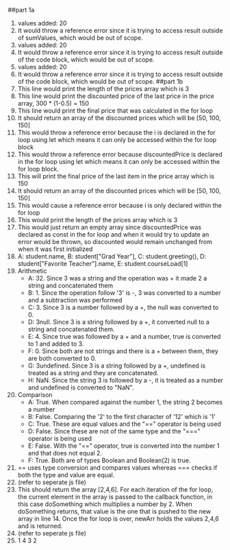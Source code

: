##part 1a
1. values added: 20
2. It would throw a reference error since it is trying to access result outside of sumValues, which would be out of scope.
3. values added: 20
4. It would throw a reference error since it is trying to access result outside of the code block, which would be out of scope.
5. values added: 20
6. It would throw a reference error since it is trying to access result outside of the code block, which would be out of scope.
##part 1b
1. This line would print the length of the prices array which is 3
2. This line would print the discounted price of the last price in the price array, 300 * (1-0.5) = 150
3. This line would print the final price that was calculated in the for loop
4. It should return an array of the discounted prices which will be [50, 100, 150]
5. This would throw a reference error because the i is declared in the for loop using let which means it can only be accessed within the for loop block
6. This would throw a reference error because discountedPrice is declared in the for loop using let which means it can only be accessed within the for loop block.
7. This will print the final price of the last item in the price array which is 150
8. It should return an array of the discounted prices which will be [50, 100, 150]
9. This would cause a reference error because i is only declared within the for loop
10. This would print the length of the prices array which is 3
11. This would just return an empty array since discountedPrice was declared as const in the for loop and when it would try to update an error would be thrown, so discounted would remain unchanged from when it was first initialized 
12. A: student.name, B: student["Grad Year"], C: student.greeting(), D: student["Favorite Teacher"].name, E: student.courseLoad[1]
13. Arithmetic
    - A: 32. Since 3 was a string and the operation was + it made 2 a string and concatenated them
    - B: 1. Since the operation follow '3' is -, 3 was converted to a number and a subtraction was performed
    - C: 3. Since 3 is a number followed by a +, the null was converted to 0.
    - D: 3null. Since 3 is a string followed by a +, it converted null to a string and concatenated them.
    - E: 4. Since true was followed by a + and a number, true is converted to 1 and added to 3.
    - F: 0. Since both are not strings and there is a + between them, they are both converted to 0.
    - G: 3undefined. Since 3 is a string followed by a +, undefined is treated as a string and they are concatenated.
    - H: NaN. Since the string 3 is followed by a -, it is treated as a number and undefined is converted to "NaN".
14. Comparison
    - A: True. When compared against the number 1, the string 2 becomes a number
    - B: False. Comparing the '2' to the first character of '12' which is '1'
    - C: True. These are equal values and the "==" operator is being used
    - D: False. Since these are not of the same type and the "===" operator is being used
    - E: False. With the "==" operator, true is converted into the number 1 and that does not equal 2.
    - F: True. Both are of types Boolean and Boolean(2) is true.
15. == uses type conversion and compares values whereas === checks if both the type and value are equal.
16. (refer to seperate js file)
17. This should return the array [2,4,6]. For each iteration of the for loop, the current element in the array is passed to the callback function, in this case doSomething which multiplies a number by 2. When doSomething returns, that value is the one that is pushed to the new array in line 14. Once the for loop is over, newArr holds the values 2,4,6 and is returned.
18. (refer to seperate js file)
19. 1 4 3 2
